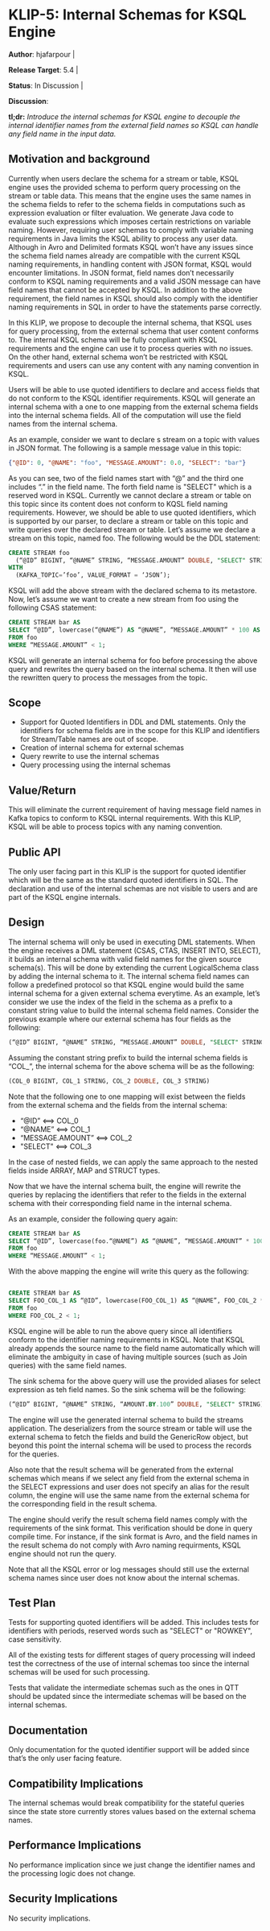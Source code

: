 # KLIP-5: Internal Schemas for KSQL Engine

**Author**: hjafarpour |

**Release Target**: 5.4 |

**Status**: In Discussion |

**Discussion**:

**tl;dr:** *Introduce the internal schemas for KSQL engine to decouple the internal identifier names from the
external field names so KSQL can handle any field name in the input data.*

## Motivation and background

Currently when users declare the schema for a stream or table, KSQL engine uses the provided schema
to perform query processing on the stream or table data. This means that the engine uses the same
names in the schema fields to refer to the schema fields in computations such as expression evaluation
 or filter evaluation. We generate Java code to evaluate such expressions which imposes certain
 restrictions on variable naming. However, requiring user schemas to comply with variable naming
 requirements in Java limits the KSQL ability to process any user data. Although in Avro and Delimited
 formats KSQL won’t have any issues since the schema field names already are compatible with the current
 KSQL naming requirements, in handling content with JSON format, KSQL would encounter limitations.
 In JSON format, field names don’t necessarily conform to KSQL naming requirements and a valid JSON
 message can have field names that cannot be accepted by KSQL. In addition to the above requirement,
 the field names in KSQL should also comply with the identifier naming requirements in SQL in order to
 have the statements parse correctly.

In this KLIP, we propose to decouple the internal schema, that KSQL uses for query processing, from
 the external schema that user content conforms to. The internal KSQL schema will be fully compliant
 with KSQL requirements and the engine can use it to process queries with no issues. On the other
 hand, external schema won’t be restricted with KSQL requirements and users can use any content with
 any naming convention in KSQL.

Users will be able to use quoted identifiers to declare and access fields that do not conform to
the KSQL identifier requirements. KSQL will generate an internal schema with a one to one mapping
from the external schema fields into the internal schema fields. All of the computation will use the
field names from the internal schema.

As an example, consider we want to declare s stream on a topic with values in JSON format. The following
is a sample message value in this topic:

```json
{"@ID": 0, "@NAME": "foo", "MESSAGE.AMOUNT": 0.0, "SELECT": "bar"}
```

As you can see, two of the field names start with “@” and the third one includes “.” in the field name.
The forth field name is "SELECT" which is a reserved word in KSQL.
 Currently we cannot declare a stream or table on this topic since its content does not conform to KQSL
 field naming requirements. However, we should be able to use quoted identifiers, which is supported by
 our parser, to declare a stream or table on this topic and write queries over the declared stream or
 table. Let’s assume we declare a stream on this topic, named foo. The following would be the DDL
  statement:

```sql
CREATE STREAM foo
  (“@ID” BIGINT, “@NAME” STRING, “MESSAGE.AMOUNT” DOUBLE, "SELECT" STRING)
WITH
  (KAFKA_TOPIC=’foo’, VALUE_FORMAT = ‘JSON’);
```

KSQL will add the above stream with the declared schema to its metastore. Now, let’s assume we want
to create a new stream from foo using the following CSAS statement:

```sql
CREATE STREAM bar AS
SELECT “@ID”, lowercase(“@NAME”) AS “@NAME”, “MESSAGE.AMOUNT” * 100 AS “AMOUNT.BY.100”, "SELECT"
FROM foo
WHERE “MESSAGE.AMOUNT” < 1;
```

KSQL will generate an internal schema for foo before processing the above query and rewrites the query
based on the internal schema. It then will use the rewritten query to process the messages from the topic.

## Scope

* Support for Quoted Identifiers in DDL and DML statements. Only the identifiers for schema fields are in the scope for this KLIP and
identifiers for Stream/Table names are out of scope.
* Creation of internal schema for external schemas
* Query rewrite to use the internal schemas
* Query processing using the internal schemas

## Value/Return

This will eliminate the current requirement of having message field names in Kafka topics to conform
to KSQL internal requirements. With this KLIP, KSQL will be able to process topics with any naming convention.


## Public API

The only user facing part in this KLIP is the support for quoted identifier which will be the same
as the standard quoted identifiers in SQL. The declaration and use of the internal schemas are not
visible to users and are part of the KSQL engine internals.

## Design

The internal schema will only be used in executing DML statements. When the engine receives a DML
statement (CSAS, CTAS, INSERT INTO, SELECT), it builds an internal schema with valid field names for
the given source schema(s). This will be done by extending the current LogicalSchema class by adding
the internal schema to it. The internal schema field names can follow a predefined protocol so that
KSQL engine would build the same internal schema for a given external schema everytime. As an example,
 let’s consider we use the index of the field in the schema as a prefix to a constant string value to
 build the internal schema field names. Consider the previous example where our external schema has
 four fields as the following:

```sql
(“@ID” BIGINT, “@NAME” STRING, “MESSAGE.AMOUNT” DOUBLE, "SELECT" STRING)
```

Assuming the constant string prefix to build the internal schema fields is “COL_”, the internal
schema for the above schema will be as the following:

```sql
(COL_0 BIGINT, COL_1 STRING, COL_2 DOUBLE, COL_3 STRING)
```

Note that the following one to one mapping will exist between the fields from the external schema and the fields from the internal schema:

* “@ID”                            <==>   COL_0
* “@NAME”                     <==>   COL_1
* “MESSAGE.AMOUNT” <==>   COL_2
* "SELECT"         <==>   COL_3

In the case of nested fields, we can apply the same approach to the nested fields inside ARRAY, MAP
and STRUCT types.

Now that we have the internal schema built, the engine will rewrite the queries by replacing the
identifiers that refer to the fields in the external schema with their corresponding field name in
the internal schema.

As an example, consider the following query again:

```sql
CREATE STREAM bar AS
SELECT “@ID”, lowercase(foo.“@NAME”) AS “@NAME”, “MESSAGE.AMOUNT” * 100 AS “AMOUNT.BY.100”, "SELECT"
FROM foo
WHERE “MESSAGE.AMOUNT” < 1;
```

With the above mapping the engine will write this query as the following:

```sql

CREATE STREAM bar AS
SELECT FOO_COL_1 AS “@ID”, lowercase(FOO_COL_1) AS “@NAME”, FOO_COL_2 * 100 AS “AMOUNT.BY.100”, FOO_COL3
FROM foo
WHERE FOO_COL_2 < 1;
```

KSQL engine will be able to run the above query since all identifiers conform to the identifier
naming requirements in KSQL. Note that KSQL already appends the source name to the field name
automatically which will eliminate the ambiguity in case of having multiple sources (such as Join queries)
 with the same field names.

The sink schema for the above query will use the provided aliases for select expression as teh field names.
So the sink schema will be the following:

```sql
(“@ID” BIGINT, “@NAME” STRING, “AMOUNT.BY.100” DOUBLE, "SELECT" STRING)
```

The engine will use the generated internal schema to build the streams application. The deserializers
 from the source stream or table will use the external schema to fetch the fields and build the
 GenericRow object, but beyond this point the internal schema will be used to process the records
 for the queries.

Also note that the result schema will be generated from the external schemas which means if we select
any field from the external schema in the SELECT expressions and user does not specify an alias for
the result column, the engine will use the same name from the external schema for the corresponding
field in the result schema.

The engine should verify the result schema field names comply with the requirements of the sink format.
This verification should be done in query compile time. For instance, if the sink format is Avro, and the
field names in the result schema do not comply with Avro naming requirments, KSQL engine should not run
the query.

Note that all the KSQL error or log messages should still use the external schema names since user
does not know about the internal schemas.

## Test Plan

Tests for supporting quoted identifiers will be added. This includes tests for identifiers with periods, reserved words
such as "SELECT" or "ROWKEY", case sensitivity.

All of the existing tests for different stages of query processing will indeed test the correctness
 of the use of internal schemas too since the internal schemas will be used for such processing.

Tests that validate the intermediate schemas such as the ones in QTT should be updated since the
intermediate schemas will be based on the internal schemas.

## Documentation

Only documentation for the quoted identifier support will be added since that’s the only user facing feature.


## Compatibility Implications

The internal schemas would break compatibility for the stateful queries since the state store
currently stores values based on the external schema names.

## Performance Implications

No performance implication since we just change the identifier names and the processing logic does not change.

## Security Implications

No security implications.
